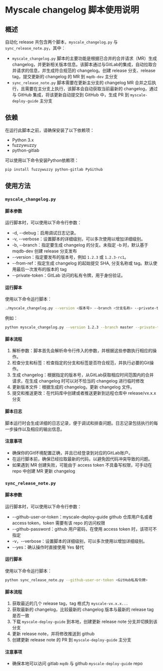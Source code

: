 # Myscale changelog 脚本使用说明

## 概述
自动化 release 共包含两个脚本，`myscale_changelog.py` 与 `sync_release_note.py`，其中：

- `myscale_changelog.py` 脚本的主要功能是根据已合并的合并请求（MR）生成 changelog，并更新相关版本信息。该脚本通过与GitLab的集成，自动拉取合并请求的信息，并生成符合规范的 changelog。创建 release 分支、release tag，提交更新的 changelog 的 MR 到 `mqdb-dev` 主分支
- `sync_release_note.py` 脚本需要在更新主分支的 changelog MR 合并之后执行，且需要在主分支上执行，该脚本会自动获取当前最新的 changelog，通过与 GitHub 集成，将该更新自动提交到 GitHub 中，生成 PR 到 `myscale-deploy-guide` 主分支

## 依赖

在运行此脚本之前，请确保安装了以下依赖项：

- Python 3.x
- fuzzywuzzy
- python-gitlab

可以使用以下命令安装Python依赖项：
```bash
pip install fuzzywuzzy python-gitlab PyGithub
```

## 使用方法

### `myscale_changelog.py`

#### 脚本参数

运行脚本时，可以使用以下命令行参数：

- -d, --debug：启用调试日志记录。
- -v, --verbose：设置脚本的详细级别，可以多次使用以增加详细级别。
- -b, --branch：指定要生成 changelog 的分支。未指定 -b 时，默认基于 mqdb-dev 创建 release 分支发布
- --version：指定要发布的版本号，例如 `1.2.3` 或 `1.2.3-rc1`。
- --from-ref：指定生成 changelog 的起始提交 SHA, 分支名称或 tag。默认使用最后一次发布的版本的 tag
- --private-token：GitLab 访问的私有令牌，用于身份验证。

#### 运行脚本

使用以下命令运行脚本：

```bash
./myscale_changelog.py --version <版本号> --branch <分支名称> --private-token <GitLab私有令牌>
```

例如：

```bash
python myscale_changelog.py --version 1.2.3 --branch master --private-token your_private_token
```

#### 脚本流程

1. 解析参数：脚本首先会解析命令行传入的参数，并根据这些参数执行相应的操作。
2. 检查分支和标签：检查指定的分支和标签是否符合规范，并执行必要的Git操作。
3. 生成 changelog：根据指定的版本号，从GitLab获取相应时间范围内的合并请求，在生成 changelog 时可以对不恰当的 changelog 进行临时修改
4. 更新版本文件：根据生成的 changelog，更新 changelog 文件。
5. 提交和推送更改：在代码库中创建或者推送更新到远程仓库中 release/vx.x.x分支

#### 脚本日志

脚本运行时会生成详细的日志记录，便于调试和排查问题。日志记录包括执行的每一步操作以及相应的输出信息。

#### 注意事项

- 确保你的Git环境配置正确，并且已经登录到对应的GitLab账户。
- 在运行脚本前，确保已经拉取最新的代码，以避免因代码冲突导致的问题。
- 如果遇到 MR 创建失败，可能由于 access token 不具备写权限，可手动在 repo 中创建 MR 更新 changelog

### `sync_release_note.py`

#### 脚本参数

运行脚本时，可以使用以下命令行参数：

- --github-user-or-token：myscale-deploy-guide github 仓库用户名或者 access token，token 需要有该 repo 的访问权限
- --github-password：github 用户密码，在使用 access token 时，该项可不指定
- -v，--verbose：设置脚本的详细级别，可以多次使用以增加详细级别。
- --yes：确认操作时直接使用 Yes 替代

#### 运行脚本

使用以下命令运行脚本：

```bash
python sync_release_note.py --github-user-or-token <GitHub私有令牌>
```

#### 脚本流程

1. 获取最近的几个 release tag，tag 格式为 `myscale-vx.x.x...`
2. 获取最新的 changelog，比较最新的 changelog 版本与最新的 release tag 是否一致
3. 下载 `myscale-deploy-guide` 到本地，创建更新 release note 分支并切换到该分支
4. 更新 release note，并将修改推送到 github
5. 创建更新 release note 的 PR 到 `myscale-deploy-guide` 主分支

#### 注意事项

- 确保本地可以访问 gitlab `mqdb` 与 github `myscale-deploy-guide` repo
